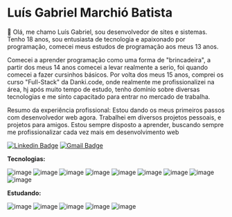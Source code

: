 # Luís Gabriel Marchió Batista

👋 Olá, me chamo Luís Gabriel, sou desenvolvedor de sites e sistemas. Tenho 18 anos, sou entusiasta de tecnologia e apaixonado por programação, comecei meus estudos de programação aos meus 13 anos.

Comecei a aprender programação como uma forma de "brincadeira", a partir dos meus 14 anos comecei a levar realmente a serio, foi quando comecei a fazer cursinhos básicos. Por volta dos meus 15 anos, comprei os curso "Full-Stack" da Danki.code, onde realmente me profissionalizei na área, hj após muito tempo de estudo, tenho domínio sobre diversas tecnologias e me sinto capacitado para entrar no mercado de trabalha.

Resumo da experiência profissional: Estou dando os meus primeiros passos com desenvolvedor web agora. Trabalhei em diversos projetos pessoais, e projetos para amigos. Estou sempre disposto a aprender, buscando sempre me profissionalizar cada vez mais em desenvolvimento web

[![Linkedin Badge](https://img.shields.io/badge/-LinkedIn-blue?style=flat-square&logo=Linkedin&logoColor=white&link=https://www.linkedin.com/in/lu%C3%ADs-gabriel-marchi%C3%B3-batista-a0aa64206/)](https://www.linkedin.com/in/lu%C3%ADs-gabriel-marchi%C3%B3-batista-a0aa64206/)
[![Gmail Badge](https://img.shields.io/badge/-Gmail-c14438?style=flat-square&logo=Gmail&logoColor=white&link=mailto:luisgabrielmarchio75@gmail.com)](mailto:luisgabrielmarchio75@gmail.com)


**Tecnologias:**

![image](https://img.shields.io/badge/HTML5-E34F26?style=for-the-badge&logo=html5&logoColor=white)
![image](https://img.shields.io/badge/CSS3-1572B6?style=for-the-badge&logo=css3&logoColor=white)
![image](https://img.shields.io/badge/Sass-c76494?style=for-the-badge&logo=Sass&logoColor=white)
![image](https://img.shields.io/badge/JavaScript-F7DF1E?style=for-the-badge&logo=javascript&logoColor=black)
![image](https://img.shields.io/badge/Typescript-2f74c0?style=for-the-badge&logo=typescript&logoColor=white)
![image](https://img.shields.io/badge/React.js-5ed3f3?style=for-the-badge&logo=react&logoColor=black)
![image](https://img.shields.io/badge/Next.js-4a4a4a?style=for-the-badge&logo=Next.js&logoColor=white)
![image](https://img.shields.io/badge/Firebase-1a73e8?style=for-the-badge&logo=Firebase&logoColor=white)
![image](https://img.shields.io/badge/Git-F05032?style=for-the-badge&logo=git&logoColor=white)

**Estudando:**

![image](https://img.shields.io/badge/Redux-7248b6?style=for-the-badge&logo=redux&logoColor=white)
![image](https://img.shields.io/badge/graphql-de33a6?style=for-the-badge&logo=graphql&logoColor=white)
![image](https://img.shields.io/badge/Node.js-7fc728?style=for-the-badge&logo=Node.js&logoColor=white)
![image](https://img.shields.io/badge/PostgreSQL-45739e?style=for-the-badge&logo=PostgreSQL&logoColor=white)
![image](https://img.shields.io/badge/Jest-c03b13?style=for-the-badge&logo=Jest&logoColor=white)

<p align="justify">

</p>
